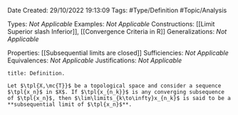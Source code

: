 <div class="topSpace"></div>

Date Created: 29/10/2022 19:13:09
Tags: #Type/Definition #Topic/Analysis

Types: _Not Applicable_
Examples: _Not Applicable_
Constructions: [[Limit Superior slash Inferior]], [[Convergence Criteria in R]]
Generalizations: _Not Applicable_

Properties: [[Subsequential limits are closed]]
Sufficiencies: _Not Applicable_
Equivalences: _Not Applicable_
Justifications: _Not Applicable_

``` ad-Definition
title: Definition.

Let $\tpl{X,\mc{T}}$ be a topological space and consider a sequence $\tpl{x_n}$ in $X$. If $\tpl{x_{n_k}}$ is any converging subsequence of $\tpl{x_n}$, then $\lim\limits_{k\to\infty}x_{n_k}$ is said to be a **subsequential limit of $\tpl{x_n}$**.

```
